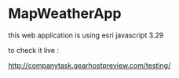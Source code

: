 # MapWeatherApp
this web application is using esri javascript 3.29

to check it live :

http://companytask.gearhostpreview.com/testing/

